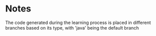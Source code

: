 # Notes
The code generated during the learning process is placed in different branches based on its type, with 'java' being the default branch

